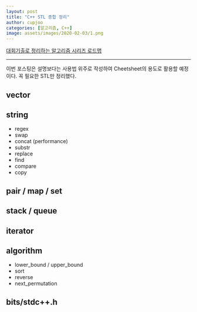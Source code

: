 ```yaml
---
layout: post
title: "C++ STL 종합 정리"
author: cupjoo
categories: [알고리즘, C++]
image: assets/images/2020-02-03/1.png
---
```


[대회기출로 정리하는 알고리즘 시리즈 로드맵](https://cupjoo.github.io/대회기출로-정리하는-알고리즘-시리즈-로드맵)

---

이번 포스팅은 설명보다는 사용법 위주로 작성하여 Cheetsheet의 용도로 활용할 예정이다. 꼭 필요한 STL만 정리했다.

## vector

## string

- regex
- swap
- concat (performance)
- substr
- replace
- find
- compare
- copy

## pair / map / set

## stack / queue

## iterator

## algorithm

- lower_bound / upper_bound
- sort
- reverse
- next_permutation

## bits/stdc++.h
